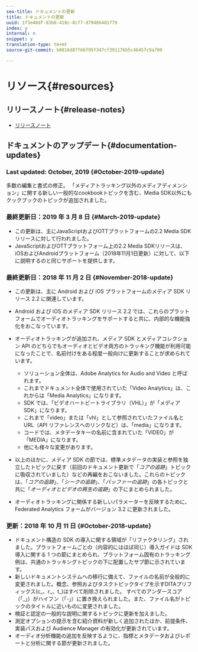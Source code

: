 ```yaml
---
seo-title: ドキュメントの更新
title: ドキュメントの更新
uuid: 1f3e48df-83b6-418c-8cf7-d79466481f79
index: y
internal: n
snippet: y
translation-type: tm+mt
source-git-commit: b0816d87f66f95f347cf391176b5c46457c9a790

---
```



# リソース{#resources}

## リリースノート{#release-notes}

* [リリースノート](https://docs.adobe.com/content/help/en/release-notes/experience-cloud/current.html)

## ドキュメントのアップデート{#documentation-updates}

### Last updated: October, 2019 {#October-2019-update}

多数の編集と書式の修正。
「メディアトラッキング以外のメディアディメンション」に関する新しい一般的なcookbookトピックを含む、Media SDK以外にもクックブックのトピックが追加されました。


### 最終更新日：2019 年 3 月 8 日 {#March-2019-update}

* この更新は、主にJavaScriptおよびOTTプラットフォームの2.2 Media SDKリリースに対して行われました。
* JavaScriptおよびOTTプラットフォーム上の2.2 Media SDKリリースは、iOSおよびAndroidプラットフォーム（2018年11月1日更新）に対して、以下に説明するのと同じサポートを提供します。

### 最終更新日：2018 年 11 月 2 日 {#November-2018-update}

* この更新は、主に Android および iOS プラットフォームのメディア SDK リリース 2.2 に関連しています。
* Android および iOS のメディア SDK リリース 2.2 では、これらのプラットフォームでオーディオトラッキングをサポートすると共に、内部的な機能強化をおこなっています。
* オーディオトラッキングが追加され、メディア SDK とメディアコレクション API のどちらでもオーディオとビデオ両方のトラッキング機能が利用可能になったことで、名前付けをある程度一般向けに更新することが求められています。

   * ソリューション全体は、Adobe Analytics for Audio and Video と呼ばれます。
   * これまでドキュメント全体で使用されていた「Video Analytics」は、これからは「Media Analytics」になります。
   * SDK では、「ビデオハートビートライブラリ（VHL）」が「メディア SDK」になります。
   * これまで「video」または「vhl」として参照されていたファイル名と URL（API リファレンスへのリンクなど）は、「media」になります。
   * コードでは、メタデータキーの名前に含まれていた「VIDEO」が「MEDIA」になります。
   * 他にも様々な変更があります。

* 以上のほかに、メディア SDK の節では、標準メタデータの実装と参照を独立したトピックに戻す（前回のドキュメント更新で「*コアの追跡*」トピックに吸収されていました）などの再編をおこないました。これらのトピックは、「*コアの追跡*」、「*シークの追跡*」、「*バッファーの追跡*」の各トピックと共に「*オーディオとビデオの再生の追跡*」の下にまとめられました。

* オーディオトラッキングに関係する新しいパラメーターを反映するために、Federated Analytics フォームがバージョン 3.2 に更新されました。

### 更新：2018 年 10 月 11 日 {#October-2018-update}

* ドキュメント構造の SDK の導入に関する領域が「リファクタリング」されました。プラットフォームごとの（内容的にはほぼ同じ）導入ガイドは SDK 導入に関する 1 つの節にまとめられ、プラットフォーム固有のトラッキング例は、共通のトラッキングトピックの下に配置したサブ節に示されています。
* 新しいドキュメントシステムへの移行に備えて、ファイルの名前が全般的に変更されました。概念、参照およびタスクトピックタイプを示すDITAプリフィックス(c_、r_、t_)はすべて削除されました。 すべてのアンダースコア（「_」）がハイフン（「-」）に置き換えられました。また、ファイル名がトピックのタイトルに近いものに変更されました。
* 検証と認定の一般的な説明に関するトピックに更新を加えました。
* 測定オプションの提示を含む紹介資料が新しく追加されたほか、前提条件、実装パスおよび Audience Manager の有効化が更新されています。
* オーディオ分析機能の追加を反映するように、指標とメタデータおよびレポートと分析に関する節が更新されました。
